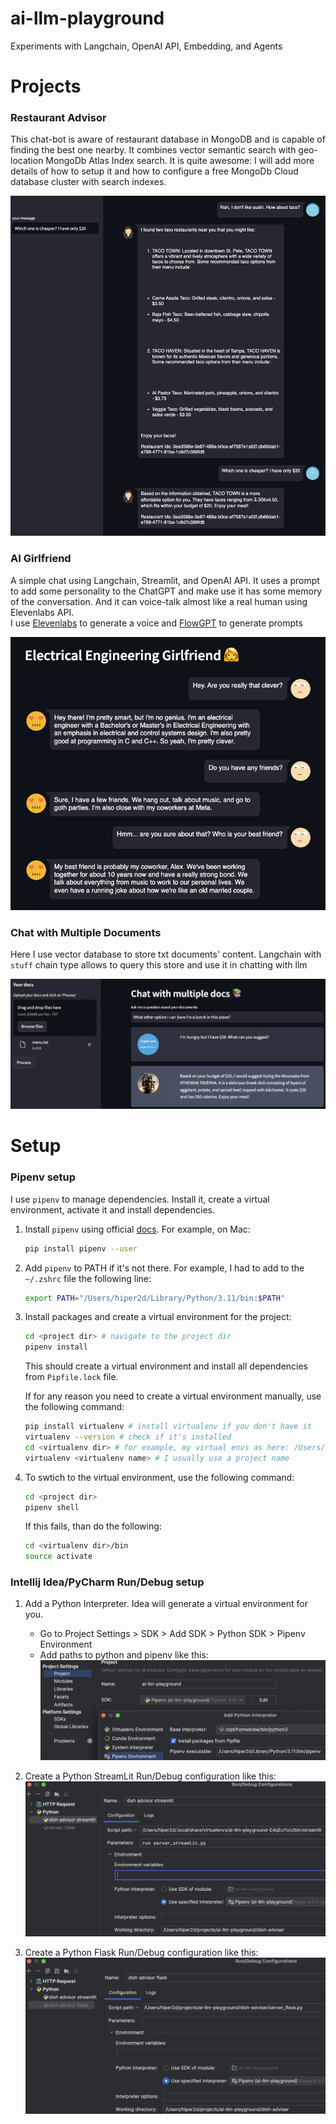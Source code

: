 # ai-llm-playground
Experiments with Langchain, OpenAI API, Embedding, and Agents

# Projects

### Restaurant Advisor

This chat-bot is aware of restaurant database in MongoDB and is capable of finding the best one nearby. It combines vector semantic search with geo-location MongoDb Atlas Index search. It is quite awesome:
I will add more details of how to setup it and how to configure a free MongoDb Cloud database cluster with search indexes.

![restaurant-advisor.png](images/restaurant-advisor.png)

### AI Girlfriend

A simple chat using Langchain, Streamlit, and OpenAI API. It uses a prompt to add some personality to the ChatGPT and make use it has some memory of the conversation. And it can voice-talk almost like a real human using Elevenlabs API.  
I use [Elevenlabs](https://elevenlabs.io/speech-synthesis) to generate a voice and [FlowGPT](https://flowgpt.com/) to generate prompts

![ai-girlfriend.png](images/ai-girlfriend.png)

### Chat with Multiple Documents

Here I use vector database to store txt documents' content. Langchain with `stuff` chain type allows to query this store and use it in chatting with llm

![multi-doc.png](images/multi-doc.png)

# Setup

### Pipenv setup

I use `pipenv` to manage dependencies. Install it, create a virtual environment, activate it and install dependencies.

1. Install `pipenv` using official [docs](https://pipenv.pypa.io/en/latest/install/#installing-pipenv). For example, on Mac:
    ```bash
    pip install pipenv --user
    ```

2. Add `pipenv` to PATH if it's not there. For example, I had to add to the `~/.zshrc` file the following line:
    ```bash
    export PATH="/Users/hiper2d/Library/Python/3.11/bin:$PATH"
    ```

3. Install packages and create a virtual environment for the project:
    ```bash
    cd <project dir> # navigate to the project dir
    pipenv install
    ```
    This should create a virtual environment and install all dependencies from `Pipfile.lock` file.

    If for any reason you need to create a virtual environment manually, use the following command:
    ```bash
    pip install virtualenv # install virtualenv if you don't have it
    virtualenv --version # check if it's installed
    cd <virtualenv dir> # for example, my virtual envs as here: /Users/hiper2d/.local/share/virtualenvs
    virtualenv <virtualenv name> # I usually use a project name
    ```

4. To swtich to the virtual environment, use the following command:
    ```bash
    cd <project dir>
    pipenv shell
    ```
    If this fails, than do the following:
    ```bash
    cd <virtualenv dir>/bin
    source activate
    ```

### Intellij Idea/PyCharm Run/Debug setup

1. Add a Python Interpreter. Idea will generate a virtual environment for you.
   - Go to Project Settings > SDK > Add SDK > Python SDK > Pipenv Environment
   - Add paths to python and pipenv like this:
     ![add-python-interpreter.png](images/add-python-interpreter.png)

2. Create a Python StreamLit Run/Debug configuration like this:
   ![streamlit-run-debug-config.png](images/streamlit-run-debug-config.png)

3. Create a Python Flask Run/Debug configuration like this:
    ![flask-run-debug-config.png](images/flask-run-debug-config.png)